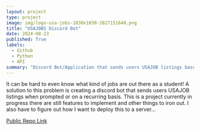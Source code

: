 ```yaml
---
layout: project
type: project
image: img/logo-usa-jobs-1030x1030-2827151648.png
title: "USAJOBS Discord Bot"
date: 2024-08-23
published: True
labels:
  - Github
  - Python
  - API
summary: "Discord Bot/Application that sends users USAJOB listings based on search criteria."
---
```


It can be hard to even know what kind of jobs are out there as a student! A solution to this problem is creating a discord bot that sends users USAJOB listings when prompted or on a recurring basis. This is a project currently in progress there are still features to implement and other things to iron out. I also have to figure out how I want to deploy this to a server... 

[Public Repo Link](https://github.com/iwalanicampbell/usajobs_discordbot)
